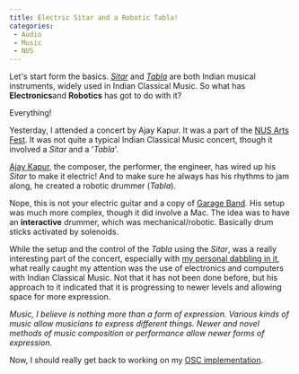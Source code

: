 ```yaml
---
title: Electric Sitar and a Robotic Tabla!
categories: 
 - Audio
 - Music
 - NUS
---
```


Let's start form the basics. [_Sitar_][0] and [_Tabla_][1] are both Indian musical instruments, widely used in Indian Classical Music. So what has **Electronics**and **Robotics** has got to do with it?

Everything!

Yesterday, I attended a concert by Ajay Kapur. It was a part of the [NUS Arts Fest][2]. It was not quite a typical Indian Classical Music concert, though it involved a _Sitar_ and a '_Tabla_'.

[Ajay Kapur][3], the composer, the performer, the engineer, has wired up his _Sitar_ to make it electric! And to make sure he always has his rhythms to jam along, he created a robotic drummer (_Tabla_).

Nope, this is not your electric guitar and a copy of [Garage Band][4]. His setup was much more complex, though it did involve a Mac. The idea was to have an **interactive** drummer, which was mechanical/robotic. Basically drum sticks activated by solenoids.

While the setup and the control of the _Tabla_ using the _Sitar_, was a really interesting part of the concert, especially with [my personal dabbling in it][5], what really caught my attention was the use of electronics and computers with Indian Classical Music. Not that it has not been done before, but his approach to it indicated that it is progressing to newer levels and allowing space for more expression.

_Music, I believe is nothing more than a form of expression. Various kinds of music allow musicians to express different things. Newer and novel methods of music composition or performance allow newer forms of expression._

Now, I should really get back to working on my [OSC implementation][6].


[0]: http://en.wikipedia.org/wiki/Sitar
[1]: http://en.wikipedia.org/wiki/Tabla
[2]: http://www.nus.edu.sg/cfa/artsfest/techno.html
[3]: http://www.cs.princeton.edu/sound/people/ajay/
[4]: http://www.apple.com/ilife/garageband/
[5]: http://nttup.wordpress.com/2006/11/29/control-strategies-in-interactive-digital-sound-synthesis/
[6]: http://nttup.wordpress.com/2006/09/19/open-sound-control/